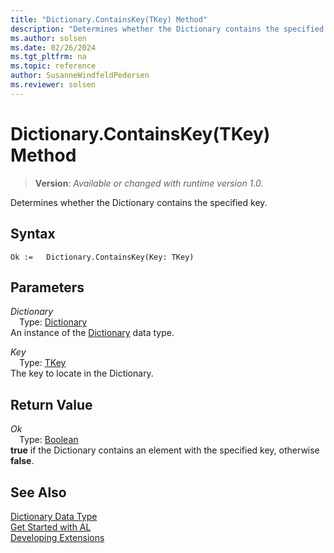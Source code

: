 ```yaml
---
title: "Dictionary.ContainsKey(TKey) Method"
description: "Determines whether the Dictionary contains the specified key."
ms.author: solsen
ms.date: 02/26/2024
ms.tgt_pltfrm: na
ms.topic: reference
author: SusanneWindfeldPedersen
ms.reviewer: solsen
---
```

[//]: # (START>DO_NOT_EDIT)
[//]: # (IMPORTANT:Do not edit any of the content between here and the END>DO_NOT_EDIT.)
[//]: # (Any modifications should be made in the .xml files in the ModernDev repo.)
# Dictionary.ContainsKey(TKey) Method
> **Version**: _Available or changed with runtime version 1.0._

Determines whether the Dictionary contains the specified key.


## Syntax
```AL
Ok :=   Dictionary.ContainsKey(Key: TKey)
```
## Parameters
*Dictionary*  
&emsp;Type: [Dictionary](dictionary-data-type.md)  
An instance of the [Dictionary](dictionary-data-type.md) data type.  

*Key*  
&emsp;Type: [TKey](dictionary-data-type.md)  
The key to locate in the Dictionary.  


## Return Value
*Ok*  
&emsp;Type: [Boolean](../boolean/boolean-data-type.md)  
**true** if the Dictionary contains an element with the specified key, otherwise **false**.


[//]: # (IMPORTANT: END>DO_NOT_EDIT)
## See Also
[Dictionary Data Type](dictionary-data-type.md)  
[Get Started with AL](../../devenv-get-started.md)  
[Developing Extensions](../../devenv-dev-overview.md)